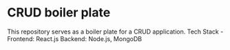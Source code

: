 # CRUD boiler plate

This repository serves as a boiler plate for a CRUD application.
Tech Stack -
Frontend: React.js
Backend: Node.js, MongoDB
